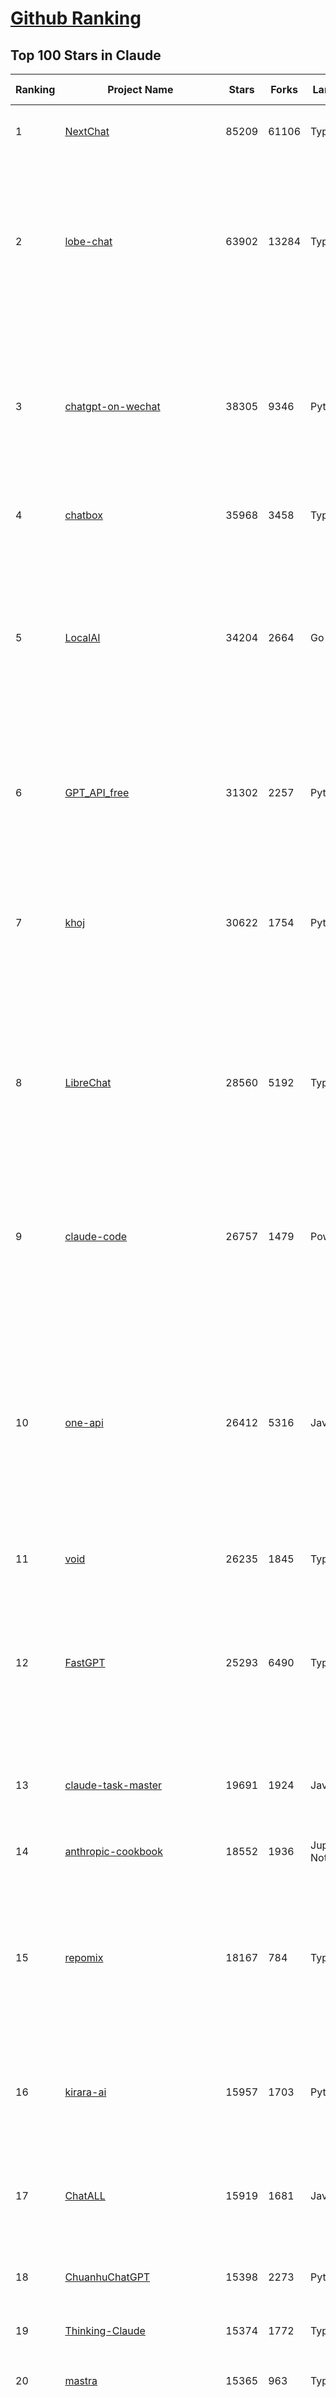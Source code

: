 [Github Ranking](../README.md)
==========

## Top 100 Stars in Claude

| Ranking | Project Name | Stars | Forks | Language | Open Issues | Description | Last Commit |
| ------- | ------------ | ----- | ----- | -------- | ----------- | ----------- | ----------- |
| 1 | [NextChat](https://github.com/ChatGPTNextWeb/NextChat) | 85209 | 61106 | TypeScript | 652 | ✨ Light and Fast AI Assistant. Support: Web \| iOS \| MacOS \| Android \|  Linux \| Windows | 2025-07-29T06:40:25Z |
| 2 | [lobe-chat](https://github.com/lobehub/lobe-chat) | 63902 | 13284 | TypeScript | 849 | 🤯 Lobe Chat - an open-source, modern design AI chat framework. Supports multiple AI providers (OpenAI / Claude 4 / Gemini / DeepSeek / Ollama / Qwen), Knowledge Base (file upload / RAG ), one click install MCP Marketplace and Artifacts / Thinking. One-click FREE deployment of your private AI Agent application. | 2025-07-30T00:39:54Z |
| 3 | [chatgpt-on-wechat](https://github.com/zhayujie/chatgpt-on-wechat) | 38305 | 9346 | Python | 300 | 基于大模型搭建的聊天机器人，同时支持 微信公众号、企业微信应用、飞书、钉钉 等接入，可选择ChatGPT/Claude/DeepSeek/文心一言/讯飞星火/通义千问/ Gemini/GLM-4/Kimi/LinkAI，能处理文本、语音和图片，访问操作系统和互联网，支持基于自有知识库进行定制企业智能客服。 | 2025-06-29T14:41:10Z |
| 4 | [chatbox](https://github.com/chatboxai/chatbox) | 35968 | 3458 | TypeScript | 782 | User-friendly Desktop Client App for AI Models/LLMs (GPT, Claude, Gemini, Ollama...) | 2025-07-28T01:21:56Z |
| 5 | [LocalAI](https://github.com/mudler/LocalAI) | 34204 | 2664 | Go | 415 | :robot: The free, Open Source alternative to OpenAI, Claude and others. Self-hosted and local-first. Drop-in replacement for OpenAI,  running on consumer-grade hardware. No GPU required. Runs gguf, transformers, diffusers and many more models architectures. Features: Generate Text, Audio, Video, Images, Voice Cloning, Distributed, P2P inference | 2025-07-29T21:05:00Z |
| 6 | [GPT_API_free](https://github.com/chatanywhere/GPT_API_free) | 31302 | 2257 | Python | 21 | Free ChatGPT&DeepSeek API Key，免费ChatGPT&DeepSeek API。免费接入DeepSeek API和GPT4 API，支持 gpt \| deepseek \| claude \| gemini \| grok 等排名靠前的常用大模型。 | 2025-07-18T15:32:32Z |
| 7 | [khoj](https://github.com/khoj-ai/khoj) | 30622 | 1754 | Python | 75 | Your AI second brain. Self-hostable. Get answers from the web or your docs. Build custom agents, schedule automations, do deep research. Turn any online or local LLM into your personal, autonomous AI (gpt, claude, gemini, llama, qwen, mistral). Get started - free. | 2025-07-26T17:59:10Z |
| 8 | [LibreChat](https://github.com/danny-avila/LibreChat) | 28560 | 5192 | TypeScript | 164 | Enhanced ChatGPT Clone: Features Agents, DeepSeek, Anthropic, AWS, OpenAI, Responses API, Azure, Groq, o1, GPT-4o, Mistral, OpenRouter, Vertex AI, Gemini, Artifacts, AI model switching, message search, Code Interpreter, langchain, DALL-E-3, OpenAPI Actions, Functions, Secure Multi-User Auth, Presets, open-source for self-hosting. Active project. | 2025-07-30T01:10:55Z |
| 9 | [claude-code](https://github.com/anthropics/claude-code) | 26757 | 1479 | PowerShell | 2595 | Claude Code is an agentic coding tool that lives in your terminal, understands your codebase, and helps you code faster by executing routine tasks, explaining complex code, and handling git workflows - all through natural language commands. | 2025-07-29T21:43:07Z |
| 10 | [one-api](https://github.com/songquanpeng/one-api) | 26412 | 5316 | JavaScript | 867 | LLM API 管理 & 分发系统，支持 OpenAI、Azure、Anthropic Claude、Google Gemini、DeepSeek、字节豆包、ChatGLM、文心一言、讯飞星火、通义千问、360 智脑、腾讯混元等主流模型，统一 API 适配，可用于 key 管理与二次分发。单可执行文件，提供 Docker 镜像，一键部署，开箱即用。LLM API management & key redistribution system, unifying multiple providers under a single API. Single binary, Docker-ready, with an English UI. | 2025-07-18T18:11:50Z |
| 11 | [void](https://github.com/voideditor/void) | 26235 | 1845 | TypeScript | 242 | None | 2025-07-22T08:53:37Z |
| 12 | [FastGPT](https://github.com/labring/FastGPT) | 25293 | 6490 | TypeScript | 589 | FastGPT is a knowledge-based platform built on the LLMs, offers a comprehensive suite of out-of-the-box capabilities such as data processing, RAG retrieval, and visual AI workflow orchestration, letting you easily develop and deploy complex question-answering systems without the need for extensive setup or configuration. | 2025-07-30T03:39:46Z |
| 13 | [claude-task-master](https://github.com/eyaltoledano/claude-task-master) | 19691 | 1924 | JavaScript | 109 | An AI-powered task-management system you can drop into Cursor, Lovable, Windsurf, Roo, and others. | 2025-07-26T13:26:45Z |
| 14 | [anthropic-cookbook](https://github.com/anthropics/anthropic-cookbook) | 18552 | 1936 | Jupyter Notebook | 37 | A collection of notebooks/recipes showcasing some fun and effective ways of using Claude. | 2025-06-24T18:37:57Z |
| 15 | [repomix](https://github.com/yamadashy/repomix) | 18167 | 784 | TypeScript | 96 | 📦 Repomix is a powerful tool that packs your entire repository into a single, AI-friendly file. Perfect for when you need to feed your codebase to Large Language Models (LLMs) or other AI tools like Claude, ChatGPT, DeepSeek, Perplexity, Gemini, Gemma, Llama, Grok, and more. | 2025-07-28T11:34:10Z |
| 16 | [kirara-ai](https://github.com/lss233/kirara-ai) | 15957 | 1703 | Python | 13 | 🤖 可 DIY 的 多模态 AI 聊天机器人 \| 🚀 快速接入 微信、 QQ、Telegram、等聊天平台 \| 🦈支持DeepSeek、Grok、Claude、Ollama、Gemini、OpenAI \| 工作流系统、网页搜索、AI画图、人设调教、虚拟女仆、语音对话 \|  | 2025-06-28T19:24:48Z |
| 17 | [ChatALL](https://github.com/ai-shifu/ChatALL) | 15919 | 1681 | JavaScript | 227 |  Concurrently chat with ChatGPT, Bing Chat, Bard, Alpaca, Vicuna, Claude, ChatGLM, MOSS, 讯飞星火, 文心一言 and more, discover the best answers | 2025-07-18T06:06:56Z |
| 18 | [ChuanhuChatGPT](https://github.com/GaiZhenbiao/ChuanhuChatGPT) | 15398 | 2273 | Python | 122 | GUI for ChatGPT API and many LLMs. Supports agents, file-based QA, GPT finetuning and query with web search. All with a neat UI. | 2025-03-13T09:36:38Z |
| 19 | [Thinking-Claude](https://github.com/richards199999/Thinking-Claude) | 15374 | 1772 | TypeScript | 0 | Let your Claude able to think | 2025-03-10T04:02:46Z |
| 20 | [mastra](https://github.com/mastra-ai/mastra) | 15365 | 963 | TypeScript | 187 | The TypeScript AI agent framework. ⚡ Assistants, RAG, observability. Supports any LLM: GPT-4, Claude, Gemini, Llama. | 2025-07-30T03:15:13Z |
| 21 | [LangBot](https://github.com/langbot-app/LangBot) | 12756 | 997 | Python | 102 | 🤩 Easy-to-use global IM bot platform designed for the LLM era / 简单易用的大模型即时通信机器人开发平台 ⚡️ Bots for QQ / QQ频道 / Discord / WeChat（微信）/ Telegram / 飞书 / 钉钉 / Slack 🧩 Integrated with ChatGPT、DeepSeek、Dify、n8n、Claude、Google Gemini、xAI、PPIO、Ollama、阿里云百炼、SiliconFlow、Qwen、Moonshot(Kimi K2)、SillyTraven、MCP、WeClone etc. LLM & Agent & RAG | 2025-07-28T07:50:05Z |
| 22 | [SuperClaude_Framework](https://github.com/SuperClaude-Org/SuperClaude_Framework) | 11541 | 1014 | Python | 26 | A configuration framework that enhances Claude Code with specialized commands, cognitive personas, and development methodologies. | 2025-07-26T07:43:43Z |
| 23 | [awesome-chatgpt-zh](https://github.com/EmbraceAGI/awesome-chatgpt-zh) | 11246 | 928 | Python | 0 | ChatGPT 中文指南🔥，ChatGPT 中文调教指南，指令指南，应用开发指南，精选资源清单，更好的使用 chatGPT 让你的生产力 up up up! 🚀 | 2024-11-05T10:24:21Z |
| 24 | [claude-engineer](https://github.com/Doriandarko/claude-engineer) | 11093 | 1169 | Python | 12 | Claude Engineer is an interactive command-line interface (CLI) that leverages the power of Anthropic's Claude-3.5-Sonnet model to assist with software development tasks.This framework enables Claude to generate and manage its own tools, continuously expanding its capabilities through conversation. Available both as a CLI and a modern web interface | 2024-12-12T22:08:15Z |
| 25 | [claudia](https://github.com/getAsterisk/claudia) | 10162 | 811 | TypeScript | 135 | A powerful GUI app and Toolkit for Claude Code - Create custom agents, manage interactive Claude Code sessions, run secure background agents, and more. | 2025-07-28T16:01:58Z |
| 26 | [opencode](https://github.com/opencode-ai/opencode) | 9122 | 693 | Go | 116 | A powerful AI coding agent. Built for the terminal. | 2025-07-29T17:49:12Z |
| 27 | [new-api](https://github.com/QuantumNous/new-api) | 9078 | 1759 | Go | 270 | AI模型接口管理与分发系统，支持将多种大模型转为统一格式调用，支持OpenAI、Claude等格式，可供个人或者企业内部管理与分发渠道使用，本项目基于One API二次开发。🍥 The next-generation LLM gateway and AI asset management system supports multiple languages. | 2025-07-29T16:12:57Z |
| 28 | [claude-code-router](https://github.com/musistudio/claude-code-router) | 8673 | 631 | TypeScript | 196 | Use Claude Code as the foundation for coding infrastructure, allowing you to decide how to interact with the model while enjoying updates from Anthropic. | 2025-07-30T03:56:04Z |
| 29 | [coai](https://github.com/coaidev/coai) | 8493 | 1136 | TypeScript | 23 | 🚀 Next Generation AI One-Stop Internationalization Solution. 🚀 下一代 AI 一站式 B/C 端解决方案，支持 OpenAI，Midjourney，Claude，讯飞星火，Stable Diffusion，DALL·E，ChatGLM，通义千问，腾讯混元，360 智脑，百川 AI，火山方舟，新必应，Gemini，Moonshot 等模型，支持对话分享，自定义预设，云端同步，模型市场，支持弹性计费和订阅计划模式，支持图片解析，支持联网搜索，支持模型缓存，丰富美观的后台管理与仪表盘数据统计。 | 2025-07-05T08:57:15Z |
| 30 | [BlackFriday-GPTs-Prompts](https://github.com/friuns2/BlackFriday-GPTs-Prompts) | 8340 | 1240 | None | 105 | List of free GPTs that doesn't require plus subscription  | 2024-11-08T11:03:14Z |
| 31 | [CL4R1T4S](https://github.com/elder-plinius/CL4R1T4S) | 8323 | 1767 | None | 16 | AI SYSTEMS TRANSPARENCY FOR ALL! - LEAKED SYSTEM PROMPTS FOR CHATGPT, GEMINI, GROK, CLAUDE, PERPLEXITY, CURSOR, WINDSURF, DEVIN, REPLIT, AND MORE! | 2025-07-29T13:04:29Z |
| 32 | [system_prompts_leaks](https://github.com/asgeirtj/system_prompts_leaks) | 8018 | 1804 | JavaScript | 2 | Collection of extracted System Prompts from popular chatbots like ChatGPT, Claude & Gemini | 2025-07-29T15:37:01Z |
| 33 | [Noi](https://github.com/lencx/Noi) | 7790 | 595 | JavaScript | 164 | 🚀 Power Your World with AI - Explore, Extend, Empower. | 2025-05-01T02:21:25Z |
| 34 | [promptfoo](https://github.com/promptfoo/promptfoo) | 7772 | 624 | TypeScript | 183 | Test your prompts, agents, and RAGs. AI Red teaming, pentesting, and vulnerability scanning for LLMs. Compare performance of GPT, Claude, Gemini, Llama, and more. Simple declarative configs with command line and CI/CD integration. | 2025-07-30T04:06:07Z |
| 35 | [analysis_claude_code](https://github.com/shareAI-lab/analysis_claude_code) | 7682 | 1871 | JavaScript | 0 | 本仓库包含对 Claude Code v1.0.33 进行逆向工程的完整研究和分析资料。包括对混淆源代码的深度技术分析、系统架构文档，以及重构 Claude      Code agent 系统的实现蓝图。主要发现包括实时 Steering 机制、多 Agent      架构、智能上下文管理和工具执行管道。该项目为理解现代 AI agent 系统设计和实现提供技术参考。 | 2025-07-19T13:16:33Z |
| 36 | [Upsonic](https://github.com/Upsonic/Upsonic) | 7623 | 716 | Python | 52 | The most reliable AI agent framework that supports MCP. | 2025-07-29T22:13:27Z |
| 37 | [awesome-claude-code](https://github.com/hesreallyhim/awesome-claude-code) | 7586 | 377 | Python | 8 | A curated list of awesome commands, files, and workflows for Claude Code | 2025-07-29T23:05:52Z |
| 38 | [aichat](https://github.com/sigoden/aichat) | 7528 | 494 | Rust | 1 | All-in-one LLM CLI tool featuring Shell Assistant, Chat-REPL, RAG, AI Tools & Agents, with access to OpenAI, Claude, Gemini, Ollama, Groq, and more. | 2025-07-30T00:37:20Z |
| 39 | [context-engineering-intro](https://github.com/coleam00/context-engineering-intro) | 7487 | 1518 | Python | 12 | Context engineering is the new vibe coding - it's the way to actually make AI coding assistants work. Claude Code is the best for this so that's what this repo is centered around, but you can apply this strategy with any AI coding assistant! | 2025-07-21T16:28:55Z |
| 40 | [opencommit](https://github.com/di-sukharev/opencommit) | 6792 | 370 | JavaScript | 158 | top #1 and most feature rich GPT wrapper for git — generate commit messages with an LLM in 1 sec — works best with Claude or GPT, supports local models too | 2025-07-23T14:12:44Z |
| 41 | [fastapi_mcp](https://github.com/tadata-org/fastapi_mcp) | 6748 | 557 | Python | 55 | Expose your FastAPI endpoints as Model Context Protocol (MCP) tools, with Auth! | 2025-07-28T12:10:44Z |
| 42 | [deep-searcher](https://github.com/zilliztech/deep-searcher) | 6694 | 659 | Python | 38 | Open Source Deep Research Alternative to Reason and Search on Private Data. Written in Python. | 2025-07-10T12:40:41Z |
| 43 | [llamacoder](https://github.com/Nutlope/llamacoder) | 6342 | 1505 | TypeScript | 45 | Open source Claude Artifacts – built with Llama 3.1 405B | 2025-07-25T03:30:07Z |
| 44 | [code2prompt](https://github.com/mufeedvh/code2prompt) | 6123 | 339 | MDX | 14 | A CLI tool to convert your codebase into a single LLM prompt with source tree, prompt templating, and token counting. | 2025-07-21T21:36:07Z |
| 45 | [kilocode](https://github.com/Kilo-Org/kilocode) | 5888 | 506 | TypeScript | 150 | Open Source AI coding assistant for planning, building, and fixing code. We're a superset of Roo, Cline, and our own features. Follow us: kilocode.ai/social | 2025-07-29T21:25:34Z |
| 46 | [opencompass](https://github.com/open-compass/opencompass) | 5767 | 632 | Python | 323 | OpenCompass is an LLM evaluation platform, supporting a wide range of models (Llama3, Mistral, InternLM2,GPT-4,LLaMa2, Qwen,GLM, Claude, etc) over 100+ datasets. | 2025-07-29T06:20:40Z |
| 47 | [fragments](https://github.com/e2b-dev/fragments) | 5674 | 770 | TypeScript | 7 | Open-source Next.js template for building apps that are fully generated by AI. By E2B. | 2025-07-23T14:44:58Z |
| 48 | [ccusage](https://github.com/ryoppippi/ccusage) | 5512 | 168 | TypeScript | 29 | A CLI tool for analyzing Claude Code usage from local JSONL files. | 2025-07-29T21:10:53Z |
| 49 | [zen-mcp-server](https://github.com/BeehiveInnovations/zen-mcp-server) | 5400 | 480 | Python | 53 | The power of Claude Code + [Gemini / OpenAI / Grok / OpenRouter / Ollama / Custom Model / All Of The Above] working as one. | 2025-06-30T09:51:14Z |
| 50 | [deepclaude](https://github.com/getAsterisk/deepclaude) | 5290 | 435 | Rust | 48 | A high-performance LLM inference API and Chat UI that integrates DeepSeek R1's CoT reasoning traces with Anthropic Claude models. | 2025-05-21T11:58:16Z |
| 51 | [codecompanion.nvim](https://github.com/olimorris/codecompanion.nvim) | 4645 | 280 | Lua | 0 | ✨ AI-powered coding, seamlessly in Neovim | 2025-07-29T21:29:57Z |
| 52 | [chinese-llm-benchmark](https://github.com/jeinlee1991/chinese-llm-benchmark) | 4582 | 189 | None | 29 | ReLE中文大模型能力评测（持续更新）：目前已囊括257个大模型，覆盖chatgpt、gpt-4.1、o4-mini、谷歌gemini-2.5、Claude、智谱GLM-Z1、文心一言、qwen-max、百川、讯飞星火、商汤senseChat、minimax等商用模型， 以及DeepSeek-R1-0528、qwq-32b、deepseek-v3、qwen3、llama4、phi-4、glm4、gemma3、mistral、书生internLM2.5等开源大模型。不仅提供排行榜，也提供规模超200万的大模型缺陷库！方便广大社区研究分析、改进大模型。 | 2025-07-29T12:05:22Z |
| 53 | [claude-coder](https://github.com/kodu-ai/claude-coder) | 4528 | 180 | TypeScript | 30 | Kodu is an autonomous coding agent that lives in your IDE. It is a VSCode extension that can help you build your dream project step by step by leveraging the latest technologies in automated coding agents  | 2025-04-30T10:21:02Z |
| 54 | [mcp-playwright](https://github.com/executeautomation/mcp-playwright) | 4455 | 369 | TypeScript | 29 | Playwright Model Context Protocol Server - Tool to automate Browsers and APIs in Claude Desktop, Cline, Cursor IDE and More 🔌 | 2025-06-20T21:28:21Z |
| 55 | [claude-flow](https://github.com/ruvnet/claude-flow) | 4436 | 592 | TypeScript | 91 | Claude-Flow v2.0.0 Alpha represents a revolutionary leap in AI-powered development orchestration. Built from the ground up with enterprise-grade architecture, advanced swarm intelligence, and seamless Claude Code integration. | 2025-07-29T15:29:56Z |
| 56 | [n8n-mcp](https://github.com/czlonkowski/n8n-mcp) | 4423 | 828 | TypeScript | 34 | A MCP for Claude Desktop / Claude Code / Windsurf / Cursor to build n8n workflows for you  | 2025-07-29T19:14:51Z |
| 57 | [free-llm-api-resources](https://github.com/cheahjs/free-llm-api-resources) | 4391 | 380 | Python | 4 | A list of free LLM inference resources accessible via API. | 2025-07-30T01:47:07Z |
| 58 | [GodMode](https://github.com/smol-ai/GodMode) | 4301 | 348 | TypeScript | 50 | AI Chat Browser: Fast, Full webapp access to ChatGPT / Claude / Bard / Bing / Llama2! I use this 20 times a day. | 2024-07-29T00:31:03Z |
| 59 | [mcp-chrome](https://github.com/hangwin/mcp-chrome) | 4261 | 328 | TypeScript | 49 | Chrome MCP Server is a Chrome extension-based Model Context Protocol (MCP) server that exposes your Chrome browser functionality to AI assistants like Claude, enabling complex browser automation, content analysis, and semantic search. | 2025-07-22T15:47:25Z |
| 60 | [maestro](https://github.com/Doriandarko/maestro) | 4260 | 659 | Python | 32 | A framework for Claude Opus to intelligently orchestrate subagents. | 2024-07-01T06:49:15Z |
| 61 | [bot-on-anything](https://github.com/zhayujie/bot-on-anything) | 4103 | 925 | Python | 263 | A large model-based chatbot builder that can quickly integrate AI models (including ChatGPT, Claude, Gemini) into various software applications (such as Telegram, Gmail, Slack, and websites). | 2025-01-03T14:13:51Z |
| 62 | [DesktopCommanderMCP](https://github.com/wonderwhy-er/DesktopCommanderMCP) | 4042 | 447 | JavaScript | 49 | This is MCP server for Claude that gives it terminal control, file system search and diff file editing capabilities | 2025-07-23T19:56:19Z |
| 63 | [forge](https://github.com/antinomyhq/forge) | 3984 | 1207 | Rust | 64 | AI enabled pair programmer for Claude, GPT, O Series, Grok, Deepseek, Gemini and 300+ models | 2025-07-30T03:46:11Z |
| 64 | [firecrawl-mcp-server](https://github.com/mendableai/firecrawl-mcp-server) | 3976 | 388 | JavaScript | 31 | 🔥 Official Firecrawl MCP Server - Adds powerful web scraping to Cursor, Claude and any other LLM clients. | 2025-07-24T15:32:50Z |
| 65 | [obsidian-smart-connections](https://github.com/brianpetro/obsidian-smart-connections) | 3943 | 233 | JavaScript | 383 | Chat with your notes & see links to related content with AI embeddings. Use local models or 100+ via APIs like Claude, Gemini, ChatGPT & Llama 3 | 2025-07-29T23:42:36Z |
| 66 | [casibase](https://github.com/casibase/casibase) | 3891 | 461 | Go | 42 | ⚡️AI Cloud OS: Open-source enterprise-level AI knowledge base and MCP (model-context-protocol)/A2A (agent-to-agent) management platform with admin UI, user management and Single-Sign-On⚡️, supports ChatGPT, Claude, Llama, Ollama, HuggingFace, etc., chat bot demo: https://ai.casibase.com, admin UI demo: https://ai-admin.casibase.com | 2025-07-29T14:22:20Z |
| 67 | [claude-squad](https://github.com/smtg-ai/claude-squad) | 3748 | 245 | Go | 46 | Manage multiple AI terminal agents like Claude Code, Aider, Codex, OpenCode, and Amp. | 2025-07-23T18:16:44Z |
| 68 | [deepchat](https://github.com/ThinkInAIXYZ/deepchat) | 3747 | 476 | TypeScript | 65 | 🐬DeepChat - A smart assistant that connects powerful AI to your personal world | 2025-07-29T15:48:45Z |
| 69 | [every-chatgpt-gui](https://github.com/billmei/every-chatgpt-gui) | 3680 | 256 | None | 4 | Every front-end GUI client for ChatGPT, Claude, and other LLMs | 2025-07-01T01:16:17Z |
| 70 | [git-mcp](https://github.com/idosal/git-mcp) | 3652 | 256 | TypeScript | 27 | Put an end to code hallucinations! GitMCP is a free, open-source, remote MCP server for any GitHub project | 2025-07-23T14:40:34Z |
| 71 | [Claude-Code-Usage-Monitor](https://github.com/Maciek-roboblog/Claude-Code-Usage-Monitor) | 3554 | 163 | Python | 31 | Real-time Claude Code usage monitor with predictions and warnings | 2025-07-26T08:28:29Z |
| 72 | [Awesome-MCP-ZH](https://github.com/yzfly/Awesome-MCP-ZH) | 3511 | 207 | None | 0 | MCP 资源精选， MCP指南，Claude MCP，MCP Servers, MCP Clients | 2025-06-29T13:28:11Z |
| 73 | [agent-rules](https://github.com/steipete/agent-rules) | 3411 | 259 | Shell | 6 | Rules and Knowledge to work better with agents such as Claude Code or Cursor | 2025-06-25T10:15:57Z |
| 74 | [mcp](https://github.com/BrowserMCP/mcp) | 3375 | 228 | TypeScript | 61 | Browser MCP is a Model Context Provider (MCP) server that allows AI applications to control your browser | 2025-04-24T21:49:44Z |
| 75 | [awesome-ai-system-prompts](https://github.com/dontriskit/awesome-ai-system-prompts) | 3309 | 549 | TypeScript | 2 | 🧠 Curated collection of system prompts for top AI tools. Perfect for AI agent builders and prompt engineers. Incuding: ChatGPT, Claude, Perplexity, Manus, Claude-Code, Loveable, v0, Grok, same new, windsurf, notion, and MetaAI.  | 2025-07-26T23:24:31Z |
| 76 | [AChat](https://github.com/AprilNEA/AChat) | 3269 | 1211 | TypeScript | 22 | 🌊 AChat - An open-source/self-hosted/local-first AI platform, designed for enterprises and teams, perfectly combining powerful local processing capabilities with seamless remote synchronization. | 2025-07-17T09:09:21Z |
| 77 | [Awesome-ChatGPT-prompts-ZH_CN](https://github.com/L1Xu4n/Awesome-ChatGPT-prompts-ZH_CN) | 3080 | 167 | None | 12 | 如何将ChatGPT调教成一只猫娘 | 2023-07-18T15:57:44Z |
| 78 | [awesome-claude-prompts](https://github.com/langgptai/awesome-claude-prompts) | 3036 | 304 | None | 0 | This repo includes Claude prompt curation to use Claude better. | 2025-03-01T00:29:09Z |
| 79 | [VLMEvalKit](https://github.com/open-compass/VLMEvalKit) | 2806 | 458 | Python | 141 | Open-source evaluation toolkit of large multi-modality models (LMMs), support 220+ LMMs, 80+ benchmarks | 2025-07-28T10:49:03Z |
| 80 | [DeepClaude](https://github.com/ErlichLiu/DeepClaude) | 2718 | 505 | Python | 22 | Unleash Next-Level AI! 🚀  💻 Code Generation: DeepSeek r1 + Claude 3.7 Sonnet - Unparalleled Performance! 📝 Content Creation: DeepSeek r1 + Gemini 2.5 Pro - Superior Quality! 🔌 OpenAI-Compatible. 🌊 Streaming & Non-Streaming Support.  ✨ Experience the Future of AI – Today! Click to Try Now! ✨ | 2025-07-16T09:08:40Z |
| 81 | [unity-mcp](https://github.com/justinpbarnett/unity-mcp) | 2638 | 365 | C# | 43 | A Unity MCP server that allows MCP clients like Claude Desktop or Cursor to perform Unity Editor actions. | 2025-07-30T03:25:41Z |
| 82 | [aide](https://github.com/nicepkg/aide) | 2637 | 193 | TypeScript | 34 | Conquer Any Code in VSCode: One-Click Comments, Conversions, UI-to-Code, and AI Batch Processing of Files! 在 VSCode 中征服任何代码：一键注释、转换、UI 图生成代码、AI 批量处理文件！💪 | 2025-05-06T02:52:46Z |
| 83 | [ruby_llm](https://github.com/crmne/ruby_llm) | 2622 | 195 | Ruby | 35 | Stop juggling AI SDKs! RubyLLM offers one delightful Ruby interface for OpenAI, Anthropic, Gemini, Bedrock, OpenRouter, DeepSeek, Ollama & compatible APIs. Chat, Vision, Audio, PDF, Images, Embeddings, Tools, Streaming & Rails integration. | 2025-07-28T09:06:00Z |
| 84 | [gpt-load](https://github.com/tbphp/gpt-load) | 2558 | 128 | Go | 10 | 智能密钥轮询的多渠道 AI 代理。 Multi-channel AI proxy with intelligent key rotation. | 2025-07-28T01:04:08Z |
| 85 | [claudecodeui](https://github.com/siteboon/claudecodeui) | 2521 | 303 | JavaScript | 33 | Use Claude Code on mobile and web with Claude Code UI. Claude Code UI free open source webui/GUI that helps you manage your Claude Code session and projects remotely | 2025-07-23T13:39:26Z |
| 86 | [poe-api](https://github.com/ading2210/poe-api) | 2508 | 316 | Python | 39 | [UNMAINTAINED] A reverse engineered Python API wrapper for Quora's Poe, which provides free access to ChatGPT, GPT-4, and Claude. | 2023-09-18T04:56:52Z |
| 87 | [griptape](https://github.com/griptape-ai/griptape) | 2353 | 196 | Python | 65 | Modular Python framework for AI agents and workflows with chain-of-thought reasoning, tools, and memory.  | 2025-07-29T21:54:23Z |
| 88 | [elia](https://github.com/darrenburns/elia) | 2237 | 136 | Python | 13 | A snappy, keyboard-centric terminal user interface for interacting with large language models. Chat with ChatGPT, Claude, Llama 3, Phi 3, Mistral, Gemma and more. | 2024-10-10T19:12:52Z |
| 89 | [claude-code-action](https://github.com/anthropics/claude-code-action) | 2235 | 974 | TypeScript | 97 | None | 2025-07-30T01:03:47Z |
| 90 | [papersgpt-for-zotero](https://github.com/papersgpt/papersgpt-for-zotero) | 1800 | 56 | JavaScript | 44 | Chat Multiple PDFs in Zotero AI with Gemini, Grok 4, DeepSeek, GPT, ChatGPT, Claude, OpenRouter, Gemma 3, Qwen 3 | 2025-07-10T17:02:38Z |
| 91 | [DevDocs](https://github.com/cyberagiinc/DevDocs) | 1796 | 164 | TypeScript | 9 | Completely free, private, UI based Tech Documentation MCP server. Designed for coders and software developers in mind. Easily integrate into Cursor, Windsurf, Cline, Roo Code, Claude Desktop App  | 2025-06-12T12:30:58Z |
| 92 | [dialoqbase](https://github.com/n4ze3m/dialoqbase) | 1773 | 281 | TypeScript | 40 | Create chatbots with ease | 2024-10-15T14:24:20Z |
| 93 | [tokencost](https://github.com/AgentOps-AI/tokencost) | 1753 | 87 | Python | 12 | Easy token price estimates for 400+ LLMs. TokenOps. | 2025-07-30T01:11:22Z |
| 94 | [awesome-claude-agents](https://github.com/vijaythecoder/awesome-claude-agents) | 1737 | 184 | None | 3 | An orchestrated sub agent dev team powered by claude code | 2025-07-28T09:20:23Z |
| 95 | [prism](https://github.com/prism-php/prism) | 1737 | 155 | PHP | 18 | A unified interface for working with LLMs in Laravel | 2025-07-27T15:51:20Z |
| 96 | [ax](https://github.com/ax-llm/ax) | 1710 | 120 | TypeScript | 8 | The pretty much "official" DSPy framework for Typescript | 2025-07-26T01:38:48Z |
| 97 | [claude-code-proxy](https://github.com/1rgs/claude-code-proxy) | 1660 | 238 | Python | 24 | Run Claude Code on OpenAI models | 2025-04-14T18:03:57Z |
| 98 | [GalTransl](https://github.com/GalTransl/GalTransl) | 1657 | 112 | Python | 27 | 支持GPT-4/Claude/Deepseek/Sakura等大语言模型的Galgame自动化翻译解决方案  Automated translation solution for visual novels supporting GPT-4/Claude/Deepseek/Sakura | 2025-07-24T09:03:40Z |
| 99 | [Thinking_in_Java_MindMapping](https://github.com/LjyYano/Thinking_in_Java_MindMapping) | 1612 | 462 | None | 0 | 编程笔记、观影指南、读书笔记、生活感悟、Switch 游戏 | 2025-05-23T10:35:23Z |
| 100 | [llm-ui](https://github.com/richardgill/llm-ui) | 1546 | 76 | TypeScript | 11 | The React library for LLMs | 2025-07-02T12:52:26Z |

